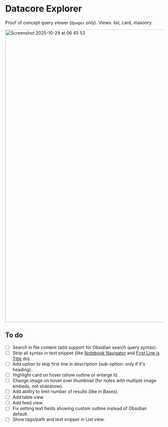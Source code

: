 # Datacore Explorer

Proof of concept query viewer (`@pages` only). Views: list, card, masonry.

<img width="1156" height="935" alt="Screenshot 2025-10-29 at 06 45 53" src="https://github.com/user-attachments/assets/74aa4f21-50da-4c43-8464-ca9e4fbecc3b" />

## To do

- [ ] Search in file content (add support for Obsidian search query syntax).
- [ ] Strip all syntax in text snippet (like [Notebook Navigator](https://notebooknavigator.com/) and [First Line is Title](https://github.com/greetclammy/first-line-is-title) do).
- [ ] Add option to skip first line in description (sub-option: only if it's heading).
- [ ] Highlight card on hover (show outline or enlarge it).
- [ ] Change image on hover over thumbnail (for notes with multiple image embeds, not slideshow).
- [ ] Add ability to limit number of results (like in Bases).
- [ ] Add table view.
- [ ] Add feed view.
- [ ] Fix setting text fields showing custom outline instead of Obsidian default.
- [ ] Show tags/path and text snippet in List view.
